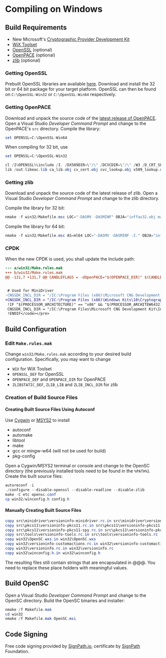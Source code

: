 # Compiling on Windows

## Build Requirements

* New Microsoft's [Cryptographic Provider Development Kit](https://www.microsoft.com/en-us/download/details.aspx?id=30688)
* [WiX Toolset](http://wixtoolset.org/)
* [OpenSSL](https://www.openssl.org/) (optional)
* [OpenPACE](https://frankmorgner.github.io/openpace/) (optional)
* [zlib](https://zlib.net/) (optional)

### Getting OpenSSL

Prebuilt OpenSSL libraries are available [here](https://slproweb.com/products/Win32OpenSSL.html). Download and install the 32 bit or 64 bit package for your target platform. OpenSSL can then be found on `C:\OpenSSL-Win32` or `C:\OpenSSL-Win64` respectively.

### Getting OpenPACE

Download and unpack the source code of the [latest release of OpenPACE](https://github.com/frankmorgner/openpace/releases/latest). Open a Visual Studio _Developer Command Prompt_ and change to the OpenPACE's `src` directory. Compile the library:

```powershell
set OPENSSL=C:\OpenSSL-Win64
```

When compiling for 32 bit, use

```powershell
set OPENSSL=C:\OpenSSL-Win32 
```

```powershell
cl /I%OPENSSL%\include /I. /DX509DIR=\"/\" /DCVCDIR=\"/\" /W3 /D_CRT_SECURE_NO_DEPRECATE /DWIN32_LEAN_AND_MEAN /GS /MT /c ca_lib.c cv_cert.c cvc_lookup.c x509_lookup.c eac_asn1.c eac.c eac_ca.c eac_dh.c eac_ecdh.c eac_kdf.c eac_lib.c eac_print.c eac_util.c misc.c pace.c pace_lib.c pace_mappings.c ri.c ri_lib.c ta.c ta_lib.c objects.c
lib /out:libeac.lib ca_lib.obj cv_cert.obj cvc_lookup.obj x509_lookup.obj eac_asn1.obj eac.obj eac_ca.obj eac_dh.obj eac_ecdh.obj eac_kdf.obj eac_lib.obj eac_print.obj eac_util.obj misc.obj pace.obj pace_lib.obj pace_mappings.obj ri.obj ri_lib.obj ta.obj ta_lib.obj objects.obj
```

### Getting zlib

Download and unpack the source code of the latest release of zlib. Open a Visual Studio _Developer Command Prompt_ and change to the zlib directory.

Compile the library for 32 bit:

```powershell
nmake -f win32/Makefile.msc LOC="-DASMV -DASMINF" OBJA="inffas32.obj match686.obj" zlib.lib
```

Compile the library for 64 bit:

```powershell
nmake -f win32/Makefile.msc AS=ml64 LOC="-DASMV -DASMINF -I." OBJA="inffasx64.obj gvmat64.obj inffas8664.obj" zlib.lib
```

### CPDK

When the new CPDK is used, you shall update the Include path:

```diff
--- a/win32/Make.rules.mak
+++ b/win32/Make.rules.mak
@@ -131,7 +131,7 @@ CANDLEFLAGS = -dOpenPACE="$(OPENPACE_DIR)" $(CANDLEFLAGS)


 # Used for MiniDriver
-CNGSDK_INCL_DIR = "/IC:\Program Files (x86)\Microsoft CNG Development Kit\Include"
+CNGSDK_INCL_DIR = "/IC:\Program Files (x86)\Windows Kits\10\Cryptographic Provider Development Kit\Include"
 !IF "$(PROCESSOR_ARCHITECTURE)" == "x86" && "$(PROCESSOR_ARCHITEW6432)" == ""
 CNGSDK_INCL_DIR = "/IC:\Program Files\Microsoft CNG Development Kit\Include"
 !ENDIF</code></pre>
```

## Build Configuration

### Edit `Make.rules.mak`

Change `win32/Make.rules.mak` according to your desired build configuration. Specifically, you may want to change

* `WIX` for WiX Toolset
* `OPENSSL_DEF` for OpenSSL
* `OPENPACE_DEF` and `OPENPACE_DIR` for OpenPACE
* `ZLIBSTATIC_DEF`, `ZLIB_LIB` and `ZLIB_INCL_DIR` for zlib

### Creation of Build Source Files

#### Creating Built Source Files Using Autoconf

Use [Cygwin](https://cygwin.com/install.html) or [MSYS2](http://www.msys2.org/) to install

* autoconf
* automake
* libtool
* make
* gcc or mingw-w64 (will not be used for build)
* pkg-config

Open a Cygwin/MSYS2 terminal or console and change to the OpenSC directory (the previously installed tools need to be found in the `%PATH%`). Create the built source files:

```powershell
autoreconf -i
./configure --disable-openssl --disable-readline --disable-zlib
make -C etc opensc.conf
cp win32/winconfig.h config.h
```

#### Manually Creating Built Source Files

```powershell
copy src\minidriver\versioninfo-minidriver.rc.in src\minidriver\versioninfo-minidriver.rc
copy src\pkcs11\versioninfo-pkcs11.rc.in src\pkcs11\versioninfo-pkcs11.rc
copy src\pkcs11\versioninfo-pkcs11-spy.rc.in src\pkcs11\versioninfo-pkcs11-spy.rc
copy src\tools\versioninfo-tools.rc.in src\tools\versioninfo-tools.rc
copy win32\OpenSC.wxs.in win32\OpenSC.wxs
copy win32\versioninfo-customactions.rc.in win32\versioninfo-customactions.rc
copy win32\versioninfo.rc.in win32\versioninfo.rc
copy win32\winconfig.h.in win32\winconfig.h
```

The resulting files still contain strings that are encapsulated in @@@. You need to replace these place holders with meaningful values.

## Build OpenSC

Open a Visual Studio _Developer Command Prompt_ and change to the OpenSC directory. Build the OpenSC binaries and installer:

```powershell
nmake /f Makefile.mak
cd win32
nmake /f Makefile.mak OpenSC.msi
```

## Code Signing

Free code signing provided by [SignPath.io](https://about.signpath.io), certificate by [SignPath](https://signpath.org/) Foundation.
